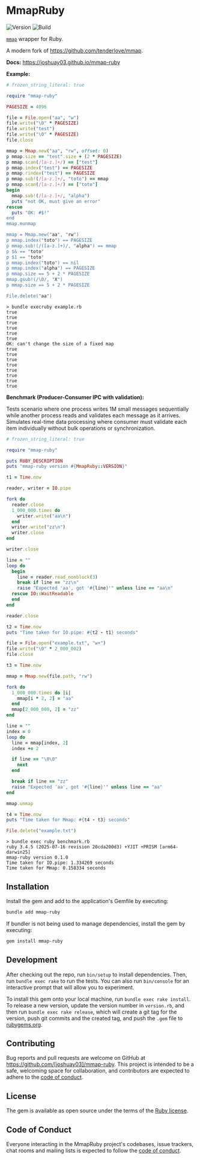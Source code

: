 # MmapRuby

![Version](https://img.shields.io/gem/v/mmap-ruby)
![Build](https://img.shields.io/github/actions/workflow/status/joshuay03/mmap-ruby/.github/workflows/main.yml?branch=main)

[`mmap`](https://en.wikipedia.org/wiki/Mmap) wrapper for Ruby.

A modern fork of https://github.com/tenderlove/mmap.

**Docs:** https://joshuay03.github.io/mmap-ruby

**Example:**

```ruby
# frozen_string_literal: true

require "mmap-ruby"

PAGESIZE = 4096

file = File.open("aa", "w")
file.write("\0" * PAGESIZE)
file.write("test")
file.write("\0" * PAGESIZE)
file.close

mmap = Mmap.new("aa", "rw", offset: 0)
p mmap.size == "test".size + (2 * PAGESIZE)
p mmap.scan(/[a-z.]+/) == ["test"]
p mmap.index("test") == PAGESIZE
p mmap.rindex("test") == PAGESIZE
p mmap.sub!(/[a-z.]+/, "toto") == mmap
p mmap.scan(/[a-z.]+/) == ["toto"]
begin
  mmap.sub!(/[a-z.]+/, "alpha")
  puts "not OK, must give an error"
rescue
  puts "OK: #$!"
end
mmap.munmap

mmap = Mmap.new("aa", "rw")
p mmap.index("toto") == PAGESIZE
p mmap.sub!(/([a-z.]+)/, "alpha") == mmap
p $& == "toto"
p $1 == "toto"
p mmap.index("toto") == nil
p mmap.index("alpha") == PAGESIZE
p mmap.size == 5 + 2 * PAGESIZE
mmap.gsub!(/\0/, "X")
p mmap.size == 5 + 2 * PAGESIZE

File.delete("aa")
```

```
> bundle execruby example.rb
true
true
true
true
true
true
OK: can't change the size of a fixed map
true
true
true
true
true
true
true
true
```

**Benchmark (Producer-Consumer IPC with validation):**

Tests scenario where one process writes 1M small messages sequentially
while another process reads and validates each message as it arrives.
Simulates real-time data processing where consumer must validate each
item individually without bulk operations or synchronization.

```ruby
# frozen_string_literal: true

require "mmap-ruby"

puts RUBY_DESCRIPTION
puts "mmap-ruby version #{MmapRuby::VERSION}"

t1 = Time.now

reader, writer = IO.pipe

fork do
  reader.close
  1_000_000.times do
    writer.write("aa\n")
  end
  writer.write("zz\n")
  writer.close
end

writer.close

line = ""
loop do
  begin
    line = reader.read_nonblock(3)
    break if line == "zz\n"
    raise "Expected 'aa', got '#{line}'" unless line == "aa\n"
  rescue IO::WaitReadable
  end
end

reader.close

t2 = Time.now
puts "Time taken for IO.pipe: #{t2 - t1} seconds"

file = File.open("example.txt", "w+")
file.write("\0" * 2_000_002)
file.close

t3 = Time.now

mmap = Mmap.new(file.path, "rw")

fork do
  1_000_000.times do |i|
    mmap[i * 2, 2] = "aa"
  end
  mmap[2_000_000, 2] = "zz"
end

line = ""
index = 0
loop do
  line = mmap[index, 2]
  index += 2

  if line == "\0\0"
    next
  end

  break if line == "zz"
  raise "Expected 'aa', got '#{line}'" unless line == "aa"
end

mmap.unmap

t4 = Time.now
puts "Time taken for Mmap: #{t4 - t3} seconds"

File.delete("example.txt")
```

```
> bundle exec ruby benchmark.rb
ruby 3.4.5 (2025-07-16 revision 20cda200d3) +YJIT +PRISM [arm64-darwin25]
mmap-ruby version 0.1.0
Time taken for IO.pipe: 1.334269 seconds
Time taken for Mmap: 0.158334 seconds
```

## Installation

Install the gem and add to the application's Gemfile by executing:

```bash
bundle add mmap-ruby
```

If bundler is not being used to manage dependencies, install the gem by executing:

```bash
gem install mmap-ruby
```

## Development

After checking out the repo, run `bin/setup` to install dependencies. Then, run `bundle exec rake` to run the tests.
You can also run `bin/console` for an interactive prompt that will allow you to experiment.

To install this gem onto your local machine, run `bundle exec rake install`. To release a new version, update the
version number in `version.rb`, and then run `bundle exec rake release`, which will create a git tag for the version,
push git commits and the created tag, and push the `.gem` file to [rubygems.org](https://rubygems.org).

## Contributing

Bug reports and pull requests are welcome on GitHub at https://github.com/[joshuay03]/mmap-ruby. This project is
intended to be a safe, welcoming space for collaboration, and contributors are expected to adhere to the
[code of conduct](https://github.com/[joshuay03]/mmap-ruby/blob/main/CODE_OF_CONDUCT.md).

## License

The gem is available as open source under the terms of the [Ruby license](https://www.ruby-lang.org/en/about/license.txt).

## Code of Conduct

Everyone interacting in the MmapRuby project's codebases, issue trackers, chat rooms and mailing lists is expected to
follow the [code of conduct](https://github.com/[joshuay03]/mmap-ruby/blob/main/CODE_OF_CONDUCT.md).
